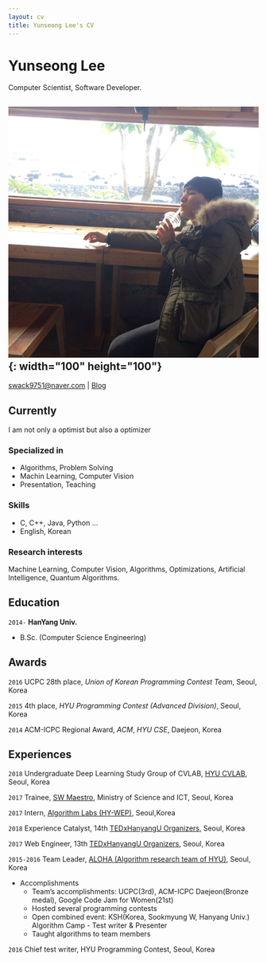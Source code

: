 ```yaml
---
layout: cv
title: Yunseong Lee's CV
---
```

# Yunseong Lee


Computer Scientist, Software Developer.

## ![me](./me.jpg){: width="100" height="100"}

[swack9751@naver.com](swack9751@naver.com)
| [Blog](https://alohays.github.io)

## Currently

I am not only a optimist but also a optimizer

### Specialized in

- Algorithms, Problem Solving
- Machin Learning, Computer Vision
- Presentation, Teaching

### Skills

- C, C++, Java, Python ...
- English, Korean

### Research interests

Machine Learning, Computer Vision, Algorithms, Optimizations, Artificial Intelligence, Quantum Algorithms. 


## Education

`2014-`
__HanYang Univ.__

- B.Sc. (Computer Science Engineering) 


## Awards

`2016`
UCPC 28th place, *Union of Korean Programming Contest Team*, Seoul, Korea

`2015`
4th place, *HYU Programming Contest  (Advanced Division)*, Seoul, Korea

`2014`
ACM-ICPC Regional Award, *ACM*, *HYU CSE*, Daejeon, Korea


## Experiences

`2018`
Undergraduate Deep Learning Study Group of CVLAB, [HYU CVLAB](http://cvlab.hanyang.ac.kr/), Seoul, Korea

`2017`
Trainee, [SW  Maestro](swmaestro.kr/), Ministry of Science and ICT, Seoul, Korea

`2017`
Intern, [Algorithm Labs (HY-WEP)](https://www.algorithmlabs.co.kr/), Seoul,Korea

`2018`
Experience Catalyst, 14th [TEDxHanyangU Organizers](http://tedxhanyangu.org/), Seoul, Korea

`2017`
Web Engineer, 13th [TEDxHanyangU Organizers](http://tedxhanyangu.org/), Seoul, Korea

`2015-2016`
Team Leader, [ALOHA (Algorithm research team of HYU)](https://www.facebook.com/HYUALOHA/), Seoul, Korea

- Accomplishments
    - Team’s accomplishments: UCPC(3rd), ACM-ICPC Daejeon(Bronze medal), Google Code Jam for Women(21st)
    - Hosted several programming contests
    - Open combined event: KSH(Korea, Sookmyung W, Hanyang Univ.) Algorithm Camp - Test writer & Presenter
    - Taught algorithms to team members

`2016`
Chief test writer, HYU Programming Contest, Seoul, Korea



<!-- ### Footer

Last updated: Jun 2018 -->


